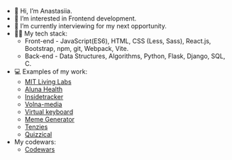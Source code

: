 - 👋 Hi, I’m Anastasiia.
- 👀 I’m interested in Frontend development.
- 🌱 I’m currently interviewing for my next opportunity.
- 👩‍💻 My tech stack: 
  - Front-end - JavaScript(ES6), HTML, CSS (Less, Sass), React.js, Bootstrap, npm, git, Webpack, Vite.
  - Back-end - Data Structures, Algorithms, Python, Flask, Django, SQL, C.
- 💻 Examples of my work: 
  - [MIT Living Labs](https://drive.google.com/drive/folders/1H8ZNGhq-veYrdH0yzX65pSZGO5KPT25g?usp=drive_link)
  - [Aluna Health](https://drive.google.com/drive/folders/1Bxqw8VL-OtyCq8ddpFU7COzXoa5WEkFT?usp=drive_link)
  - [Insidetracker](https://www.insidetracker.com/)
  - [Volna-media](https://volna-media.ru/)
  - [Virtual keyboard](https://anastasiia-smith.github.io/virtual-keyboard)
  - [Meme Generator](https://anastasiia-smith.github.io/meme-generator)
  - [Tenzies](https://anastasiia-smith.github.io/tenzies)
  - [Quizzical](https://anastasiia-smith.github.io/quizzical/)
- My codewars:
  - [Codewars](https://www.codewars.com/users/anastasiiasmithdev)
